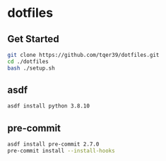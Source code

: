# dotfiles

## Get Started

```bash
git clone https://github.com/tqer39/dotfiles.git
cd ./dotfiles
bash ./setup.sh
```

## asdf

```bash
asdf install python 3.8.10
```

## pre-commit

```bash
asdf install pre-commit 2.7.0
pre-commit install --install-hooks
```
